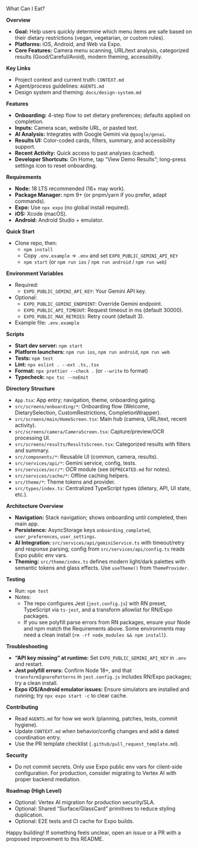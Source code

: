 What Can I Eat?

**Overview**
- **Goal:** Help users quickly determine which menu items are safe based on their dietary restrictions (vegan, vegetarian, or custom rules).
- **Platforms:** iOS, Android, and Web via Expo.
- **Core Features:** Camera menu scanning, URL/text analysis, categorized results (Good/Careful/Avoid), modern theming, accessibility.

**Key Links**
- Project context and current truth: `CONTEXT.md`
- Agent/process guidelines: `AGENTS.md`
- Design system and theming: `docs/design-system.md`

**Features**
- **Onboarding:** 4-step flow to set dietary preferences; defaults applied on completion.
- **Inputs:** Camera scan, website URL, or pasted text.
- **AI Analysis:** Integrates with Google Gemini via `@google/genai`.
- **Results UI:** Color-coded cards, filters, summary, and accessibility support.
- **Recent Activity:** Quick access to past analyses (cached).
- **Developer Shortcuts:** On Home, tap “View Demo Results”; long-press settings icon to reset onboarding.

**Requirements**
- **Node:** 18 LTS recommended (16+ may work).
- **Package Manager:** npm 9+ (or pnpm/yarn if you prefer, adapt commands).
- **Expo:** Use `npx expo` (no global install required).
- **iOS:** Xcode (macOS).
- **Android:** Android Studio + emulator.

**Quick Start**
- Clone repo, then:
  - `npm install`
  - Copy `.env.example` → `.env` and set `EXPO_PUBLIC_GEMINI_API_KEY`
  - `npm start` (or `npm run ios` / `npm run android` / `npm run web`)

**Environment Variables**
- Required:
  - `EXPO_PUBLIC_GEMINI_API_KEY`: Your Gemini API key.
- Optional:
  - `EXPO_PUBLIC_GEMINI_ENDPOINT`: Override Gemini endpoint.
  - `EXPO_PUBLIC_API_TIMEOUT`: Request timeout in ms (default 30000).
  - `EXPO_PUBLIC_MAX_RETRIES`: Retry count (default 3).
- Example file: `.env.example`

**Scripts**
- **Start dev server:** `npm start`
- **Platform launchers:** `npm run ios`, `npm run android`, `npm run web`
- **Tests:** `npm test`
- **Lint:** `npx eslint . --ext .ts,.tsx`
- **Format:** `npx prettier --check .` (or `--write` to format)
- **Typecheck:** `npx tsc --noEmit`

**Directory Structure**
- `App.tsx`: App entry; navigation, theme, onboarding gating.
- `src/screens/onboarding/*`: Onboarding flow (Welcome, DietarySelection, CustomRestrictions, CompletionWrapper).
- `src/screens/main/HomeScreen.tsx`: Main hub (camera, URL/text, recent activity).
- `src/screens/camera/CameraScreen.tsx`: Capture/preview/OCR processing UI.
- `src/screens/results/ResultsScreen.tsx`: Categorized results with filters and summary.
- `src/components/*`: Reusable UI (common, camera, results).
- `src/services/api/*`: Gemini service, config, tests.
- `src/services/ocr/*`: OCR module (see `DEPRECATED.md` for notes).
- `src/services/cache/*`: Offline caching helpers.
- `src/theme/*`: Theme tokens and provider.
- `src/types/index.ts`: Centralized TypeScript types (dietary, API, UI state, etc.).

**Architecture Overview**
- **Navigation:** Stack navigation; shows onboarding until completed, then main app.
- **Persistence:** AsyncStorage keys `onboarding_completed`, `user_preferences`, `user_settings`.
- **AI Integration:** `src/services/api/geminiService.ts` with timeout/retry and response parsing; config from `src/services/api/config.ts` reads Expo public env vars.
- **Theming:** `src/theme/index.ts` defines modern light/dark palettes with semantic tokens and glass effects. Use `useTheme()` from `ThemeProvider`.

**Testing**
- Run: `npm test`
- Notes:
  - The repo configures Jest (`jest.config.js`) with RN preset, TypeScript via `ts-jest`, and a transform allowlist for RN/Expo packages.
  - If you see polyfill parse errors from RN packages, ensure your Node and npm match the Requirements above. Some environments may need a clean install (`rm -rf node_modules && npm install`).

**Troubleshooting**
- **“API key missing” at runtime:** Set `EXPO_PUBLIC_GEMINI_API_KEY` in `.env` and restart.
- **Jest polyfill errors:** Confirm Node 18+, and that `transformIgnorePatterns` in `jest.config.js` includes RN/Expo packages; try a clean install.
- **Expo iOS/Android emulator issues:** Ensure simulators are installed and running; try `npx expo start -c` to clear cache.

**Contributing**
- Read `AGENTS.md` for how we work (planning, patches, tests, commit hygiene).
- Update `CONTEXT.md` when behavior/config changes and add a dated coordination entry.
- Use the PR template checklist (`.github/pull_request_template.md`).

**Security**
- Do not commit secrets. Only use Expo public env vars for client-side configuration. For production, consider migrating to Vertex AI with proper backend mediation.

**Roadmap (High Level)**
- Optional: Vertex AI migration for production security/SLA.
- Optional: Shared “Surface/GlassCard” primitives to reduce styling duplication.
- Optional: E2E tests and CI cache for Expo builds.

Happy building! If something feels unclear, open an issue or a PR with a proposed improvement to this README.

